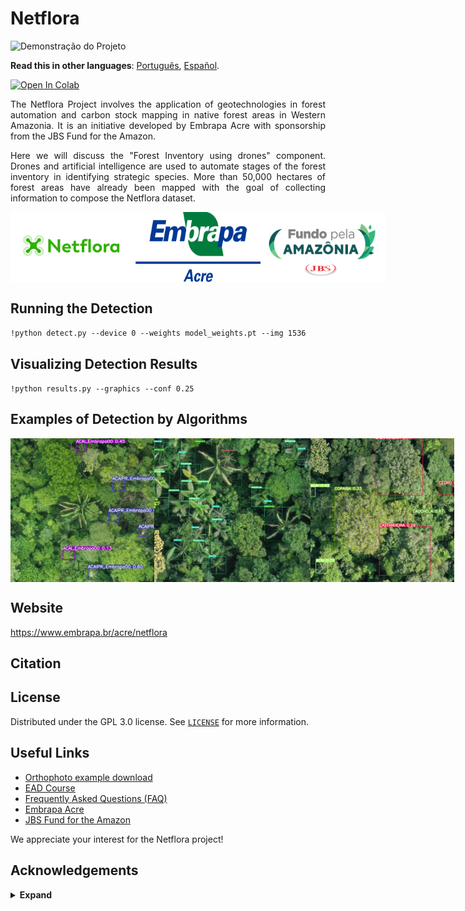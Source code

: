 # **Netflora**

<img src="https://github.com/NetFlora/Netflora/blob/main/inference/images/detection.gif" alt="Demonstração do Projeto" width="1000"/>



**Read this in other languages**: [Português](README.pt.md), [Español](README.es.md).

<a href="https://colab.research.google.com/drive/16nydPteUlpXo1tcIC0DWrQr05Z3m-npU?usp=sharing"><img src="https://colab.research.google.com/assets/colab-badge.svg" alt="Open In Colab"></a>

<p align="justify">The Netflora Project involves the application of geotechnologies in forest automation and carbon stock mapping in native forest areas in Western Amazonia. It is an initiative developed by Embrapa Acre with sponsorship from the JBS Fund for the Amazon.

<p align="justify"> Here we will discuss the "Forest Inventory using drones" component. Drones and artificial intelligence are used to automate stages of the forest inventory in identifying strategic species. More than 50,000 hectares of forest areas have already been mapped with the goal of collecting information to compose the Netflora dataset.

<div style="display: flex;">

 <img src="https://github.com/NetFlora/NetFlora/blob/main/logo/Netflora.png?raw=true" width="200" alt="Netflora Logo">

  <img src="https://github.com/NetFlora/NetFlora/blob/main/logo/Embrapa-Acre.png?raw=true" width="200" alt="Embrapa Acre Logo">
    
   <img src="https://github.com/NetFlora/NetFlora/blob/main/logo/Fundo-JBS.png?raw=true" width="200" alt="JBS Fund Logo">

</div>

## Running the Detection

``!python detect.py --device 0 --weights model_weights.pt --img 1536``

## Visualizing Detection Results 

``!python results.py --graphics --conf 0.25``

## Examples of Detection by Algorithms

<div style="display: flex;">

 <img src="https://github.com/NetFlora/NetFlora/blob/main/inference/images/Acai.jpg?raw=true" width="230" alt="Acai"> 

 <img src="https://github.com/NetFlora/NetFlora/blob/main/inference/images/Palmeiras.jpg?raw=true" width="250" alt="Palm">
 
 <img src="https://github.com/NetFlora/NetFlora/blob/main/inference/images/PFMNs.jpg?raw=true" width="230" alt="PFMNs">
  
 </div>

## Website

https://www.embrapa.br/acre/netflora


## Citation


## License

Distributed under the GPL 3.0 license. See [`LICENSE`](LICENSE.md) for more information.

## Useful Links
- [Orthophoto example download](https://drive.google.com/drive/folders/1OcRel7fJHALwm9ZAdU3rSlFwV_4iaZnp?usp=sharing)
- [EAD Course](https://ava.sede.embrapa.br/enrol/index.php?id=470)
- [Frequently Asked Questions (FAQ)](https://www.embrapa.br/web/portal/acre/tecnologias/netflora/perguntas-e-respostas)
- [Embrapa Acre](https://www.embrapa.br/acre/)
- [JBS Fund for the Amazon](https://fundojbsamazonia.org/)

We appreciate your interest for the Netflora project!

## Acknowledgements

<details><summary> <b>Expand</b> </summary>

* [https://github.com/AlexeyAB/darknet](https://github.com/AlexeyAB/darknet)
* [https://github.com/WongKinYiu/yolov7](https://github.com/WongKinYiu/yolov7)
